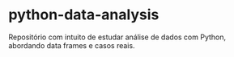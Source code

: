 # python-data-analysis
Repositório com intuito de estudar análise de dados com Python, abordando data frames e casos reais.
